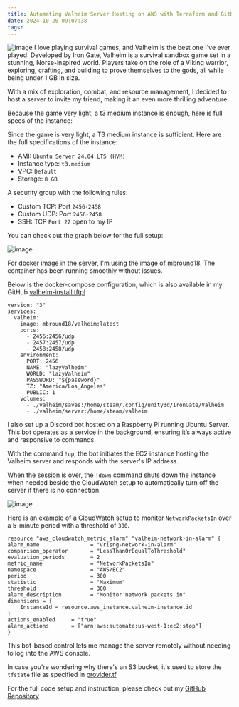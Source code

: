 ```yaml
---
title: Automating Valheim Server Hosting on AWS with Terraform and GitHub Actions
date: 2024-10-20 09:07:38
tags:
---
```

![image](https://blog.khoah.net/media/terraform-github-action-for-valheim/valheim-cover.jpg)
I love playing survival games, and Valheim is the best one I've ever played. Developed by Iron Gate, Valheim is a survival sandbox game set in a stunning, Norse-inspired world. Players take on the role of a Viking warrior, exploring, crafting, and building to prove themselves to the gods, all while being under 1 GB in size.

With a mix of exploration, combat, and resource management, I decided to host a server to invite my friend, making it an even more thrilling adventure.

Because the game very light, a t3 medium instance is enough, here is full specs of the instance:


Since the game is very light, a T3 medium instance is sufficient. Here are the full specifications of the instance:

- AMI: `Ubuntu Server 24.04 LTS (HVM)`
- Instance type: `t3.medium`
- VPC: `Default`
- Storage: `8 GB`


A security group with the following rules:
- Custom TCP: Port `2456-2458`
- Custom UDP: Port `2456-2458`
- SSH: TCP `Port 22` open to my IP

You can check out the graph below for the full setup:

![image](https://blog.khoah.net/media/terraform-github-action-for-valheim/graph.png)

For docker image in the server, I'm using the image of [mbround18](https://hub.docker.com/r/mbround18/valheim). The container has been running smoothly without issues. 

Below is the docker-compose configuration, which is also available in my GitHub [valheim-install.tftpl](https://github.com/ehoang0106/terraform-valheim-server/blob/master/terraform/valheim-install.tftpl)

```docker
version: "3"
services:
  valheim:
    image: mbround18/valheim:latest
    ports:
      - 2456:2456/udp
      - 2457:2457/udp
      - 2458:2458/udp
    environment:
      PORT: 2456
      NAME: "lazyValheim"
      WORLD: "lazyValheim"
      PASSWORD: "${password}"
      TZ: "America/Los_Angeles"
      PUBLIC: 1
    volumes:
      - ./valheim/saves:/home/steam/.config/unity3d/IronGate/Valheim
      - ./valheim/server:/home/steam/valheim

```

I also set up a Discord bot hosted on a Raspberry Pi running Ubuntu Server. 
This bot operates as a service in the background, ensuring it’s always active and responsive to commands. 

With the command `!up`, the bot initiates the EC2 instance hosting the Valheim server and responds with the server's IP address.

When the session is over, the `!down` command shuts down the instance when needed beside the CloudWatch setup to automatically turn off the server if there is no connection. 

![image](https://blog.khoah.net/media/terraform-github-action-for-valheim/discord_sc.png)

Here is an example of a CloudWatch setup to monitor `NetworkPacketsIn` over a 5-minute period with a threshold of `300`.

```docker
resource "aws_cloudwatch_metric_alarm" "valheim-network-in-alarm" {
alarm_name                = "vrisng-network-in-alarm"
comparison_operator       = "LessThanOrEqualToThreshold"
evaluation_periods        = 2
metric_name               = "NetworkPacketsIn"
namespace                 = "AWS/EC2"
period                    = 300
statistic                 = "Maximum"
threshold                 = 300
alarm_description         = "Monitor network packets in"
dimensions = {
    InstanceId = resource.aws_instance.valheim-instance.id
}
actions_enabled     = "true"
alarm_actions       = ["arn:aws:automate:us-west-1:ec2:stop"]
}
```

This bot-based control lets me manage the server remotely without needing to log into the AWS console.

In case you're wondering why there's an S3 bucket, it's used to store the `tfstate` file as specified in [provider.tf](https://github.com/ehoang0106/terraform-valheim-server/blob/master/terraform/provider.tf)

For the full code setup and instruction, please check out my [GitHub Repository](https://github.com/ehoang0106/terraform-valheim-server)
